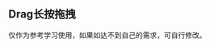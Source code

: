 ## Drag长按拖拽

<demo-model url="/vipPage/components/drag/basic-drag/basic-drag"></demo-model>
<template-download></template-download>

仅作为参考学习使用，如果如达不到自己的需求，可自行修改。
